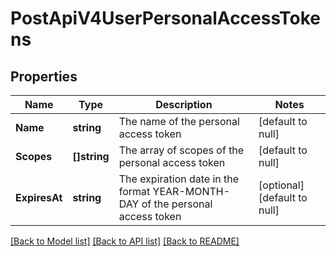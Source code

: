 # PostApiV4UserPersonalAccessTokens

## Properties
Name | Type | Description | Notes
------------ | ------------- | ------------- | -------------
**Name** | **string** | The name of the personal access token | [default to null]
**Scopes** | **[]string** | The array of scopes of the personal access token | [default to null]
**ExpiresAt** | **string** | The expiration date in the format YEAR-MONTH-DAY of the personal access token | [optional] [default to null]

[[Back to Model list]](../README.md#documentation-for-models) [[Back to API list]](../README.md#documentation-for-api-endpoints) [[Back to README]](../README.md)


